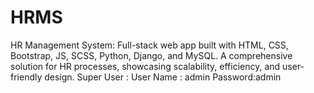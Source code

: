 # HRMS
HR Management System: Full-stack web app built with HTML, CSS, Bootstrap, JS, SCSS, Python, Django, and MySQL. A comprehensive solution for HR processes, showcasing scalability, efficiency, and user-friendly design.
Super User : User Name : admin
Password:admin
